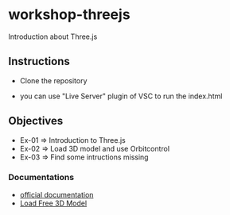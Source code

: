 # workshop-threejs

Introduction about Three.js

## Instructions

- Clone the repository

- you can use "Live Server" plugin of VSC to run the index.html

## Objectives

- Ex-01 => Introduction to Three.js
- Ex-02 => Load 3D model and use Orbitcontrol
- Ex-03 => Find some intructions missing

### Documentations

- [official documentation](https://threejs.org/docs/index.html#manual/en/introduction/Creating-a-scene)
- [Load Free 3D Model](https://sketchfab.com/feed)
